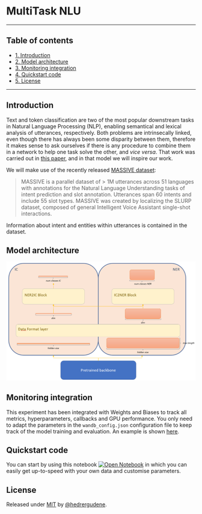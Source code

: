 # MultiTask NLU

---
## Table of contents
- [1. Introduction](#introduction)
- [2. Model architecture](#model-architecture)
- [3. Monitoring integration](#monitoring-integration)
- [4. Quickstart code](#quickstart-code)
- [5. License](#license)
---

## Introduction
Text and token classification are two of the most popular downstream tasks in Natural Language Processing (NLP), enabling semantical and lexical analysis of utterances, respectively. Both problems are intrinsecally linked, even though there has always been some disparity between them, therefore it makes sense to ask ourselves if there is any procedure to combine them in a network to help one task solve the other, and *vice versa*. That work was carried out in [this paper](https://www.researchgate.net/publication/355862206_Unified_Transformer_Multi-Task_Learning_for_Intent_Classification_With_Entity_Recognition), and in that model we will inspire our work.

We will make use of the recently released [MASSIVE dataset](https://github.com/alexa/massive):

> MASSIVE is a parallel dataset of > 1M utterances across 51 languages with annotations for the Natural Language Understanding tasks of intent prediction and slot annotation. Utterances span 60 intents and include 55 slot types. MASSIVE was created by localizing the SLURP dataset, composed of general Intelligent Voice Assistant single-shot interactions.

Information about intent and entities within utterances is contained in the dataset.

## Model architecture
![MTImage](input/MultiTask_image.PNG)



## Monitoring integration
This experiment has been integrated with Weights and Biases to track all metrics, hyperparameters, callbacks and GPU performance. You only need to adapt the parameters in the `wandb_config.json` configuration file to keep track of the model training and evaluation. An example is shown [here](https://wandb.ai/azm630/MultiTask_NLU).


## Quickstart code
You can start by using this notebook [![Open Notebook](https://colab.research.google.com/assets/colab-badge.svg)](/Quickstart.ipynb) in which you can easily get up-to-speed with your own data and customise parameters.


## License
Released under [MIT](/LICENSE) by [@hedrergudene](https://github.com/hedrergudene).
